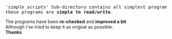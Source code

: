 
<pre> 
<i>'simple_scripts'</i> Sub-directory contains all simplest programs,
these programs are <strong>simple to read/write</strong>.
</pre>
The programs have been <strong>re-checked</strong> and <strong> improved a bit </strong> <br/>
Although i've tried to keep it as orignal as possible. <br/>
<b>Thanks</b>
